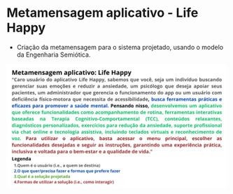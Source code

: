 # Metamensagem aplicativo - Life Happy
- Criação da metamensagem para o sistema projetado, usando o modelo da Engenharia Semiótica.
<img src="https://github.com/Ghostdoce/IHC2/blob/a7194a79ab560887676e0de4a11a736afb41e269/docs/3.%20Design_Alternativas/3.1%20Design_Conceitual/img/metamensagem.png" width="650">

